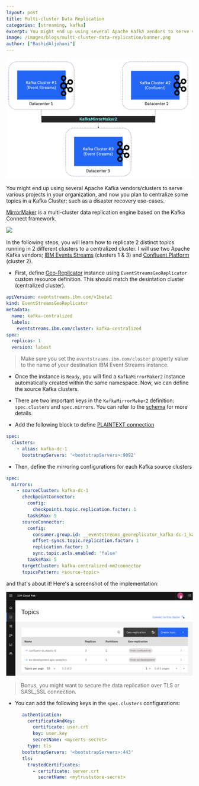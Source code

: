 ```yaml
---
layout: post
title: Multi-cluster Data Replication
categories: [streaming, kafka]
excerpt: You might end up using several Apache Kafka vendors to serve various projects in your organization, and now you plan to centralize a disaster recovery cluster. 
image: /images/blogs/multi-cluster-data-replication/banner.png
author: ["RashidAljohani"]
---
```


![](/images/blogs/multi-cluster-data-replication/banner.png)


You might end up using several Apache Kafka vendors/clusters to serve various projects in your organization, and now you plan to centralize some topics in a Kafka Cluster; such as a disaster recovery use-cases.

[MirrorMaker](https://strimzi.io/blog/2020/03/30/introducing-mirrormaker2/) is a multi-cluster data replication engine based on the Kafka Connect framework.

![](https://strimzi.io/assets/images/posts/2020-03-30-mirrormaker-renaming.png)


In the following steps, you will learn how to replicate 2 distinct topics running in 2 different clusters to a centralized cluster. I will use two Apache Kafka vendors; [IBM Events Streams](https://www.ibm.com/cloud/event-streams) (clusters 1 & 3) and [Confluent Platform](https://developer.confluent.io/) (cluster 2). 


* First, define [Geo-Replicator](https://ibm.github.io/event-streams/georeplication/about/) instance using `EventStreamsGeoReplicator` custom resource definition. This should match the desintation cluster (centralized cluster).

```yaml
apiVersion: eventstreams.ibm.com/v1beta1
kind: EventStreamsGeoReplicator
metadata:
  name: kafka-centralized
  labels:
    eventstreams.ibm.com/cluster: kafka-centralized
spec:
  replicas: 1
  version: latest
```

> Make sure you set the `eventstreams.ibm.com/cluster` property value to the name of your destination IBM Event Streams instance.

* Once the instance is `Ready`, you will find a `KafkaMirrorMaker2` instance automatically created within the same namespace. Now, we can define the source Kafka clusters.

* There are two important keys in the `KafkaMirrorMaker2` definition: `spec.clusters` and `spec.mirrors`. You can refer to the [schema](https://strimzi.io/docs/operators/in-development/configuring.html#type-KafkaMirrorMaker2Spec-reference) for more details.

* Add the following block to define [PLAINTEXT connection](https://kafka.apache.org/33/documentation.html#producerconfigs_security.protocol)

```yaml
spec:
  clusters:
    - alias: kafka-dc-1
      bootstrapServers: '<bootstrapServers>:9092'
```

* Then, define the mirroring configurations for each Kafka source clusters

```yaml
spec:
  mirrors:
    - sourceCluster: kafka-dc-1
      checkpointConnector:
        config:
          checkpoints.topic.replication.factor: 1
        tasksMax: 5
      sourceConnector:
        config:
          consumer.group.id: __eventstreams_georeplicator_kafka-dc-1_kafka-centralized
          offset-syncs.topic.replication.factor: 1
          replication.factor: 3
          sync.topic.acls.enabled: 'false'
        tasksMax: 5
      targetCluster: kafka-centralized-mm2connector
      topicsPattern: <source-topic>
```

and that's about it! Here's a screenshot of the implementation:


![](/images/blogs/multi-cluster-data-replication/example.png)



> Bonus, you might want to secure the data replication over TLS or SASL_SSL connection. 

* You can add the following keys in the `spec.clusters` configurations:

```yaml
      authentication:
        certificateAndKey:
          certificate: user.crt
          key: user.key
          secretName: <mycerts-secret>
        type: tls
      bootstrapServers: '<bootstrapServers>:443'
      tls:
        trustedCertificates:
          - certificate: server.crt
            secretName: <mytruststore-secret>
```